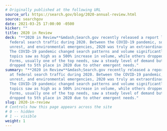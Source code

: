 ```yaml
---
# Originally published at the following URL
source_url: https://search.gov/blog/2020-annual-review.html
source: searchgov
date: 2021-03-25 17:00:00 -0500
kicker: ""
title: 2020 in Review
deck: "**2020 in Review**&mdash;Search.gov recently released a report looking at
  federal search traffic during 2020. Between the COVID-19 pandemic, social
  unrest, and environmental emergencies, 2020 was truly an extraordinary year.
  The COVID-19 pandemic changed search patterns and volume significantly. Some
  topics saw as high as a 500% increase in volume, while others dropped 90%.
  Forms, usually one of the top needs, saw a steady level of demand but still
  dropped to 5th place in 2020 due to other emergent needs."
summary: "**2020 in Review**&mdash;Search.gov recently released a report looking
  at federal search traffic during 2020. Between the COVID-19 pandemic, social
  unrest, and environmental emergencies, 2020 was truly an extraordinary year.
  The COVID-19 pandemic changed search patterns and volume significantly. Some
  topics saw as high as a 500% increase in volume, while others dropped 90%.
  Forms, usually one of the top needs, saw a steady level of demand but still
  dropped to 5th place in 2020 due to other emergent needs."
slug: 2020-in-review
# Controls how this page appears across the site
# 0 -- hidden
# 1 -- visible
weight: 1
---
```

